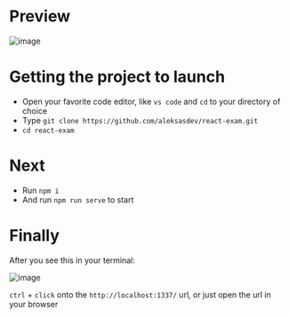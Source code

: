 # Preview
![image](https://user-images.githubusercontent.com/23456490/216554074-2009b52c-ba17-4460-add0-4ad210429bad.png)
# Getting the project to launch
- Open your favorite code editor, like ```vs code``` and ```cd``` to your directory of choice
- Type ```git clone https://github.com/aleksasdev/react-exam.git```
- ```cd react-exam```
# Next
- Run ```npm i```
- And run ```npm run serve``` to start
# Finally
After you see this in your terminal:

![image](https://user-images.githubusercontent.com/23456490/216538802-1be8a7bc-dc92-41a8-b90e-cf557425c907.png)

```ctrl``` + ```click``` onto the ```http://localhost:1337/``` url, or just open the url in your browser
